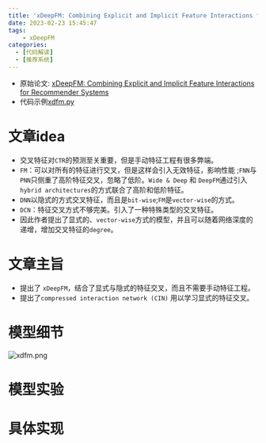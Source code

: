 ```yaml
---
title: 'xDeepFM: Combining Explicit and Implicit Feature Interactions for Recommender Systems'
date: 2023-02-23 15:45:47
tags: 
    - xDeepFM
categories: 
  - [代码解读]
  - [推荐系统]
---
```



* 原始论文: [xDeepFM: Combining Explicit and Implicit Feature Interactions for Recommender Systems](https://arxiv.org/abs/1803.05170)
* 代码示例[xdfm.py](https://github.com/forrestneo/pytorch-fm/blob/master/torchfm/model/xdfm.py)

# 文章idea
* 交叉特征对`CTR`的预测至关重要，但是手动特征工程有很多弊端。
* `FM`：可以对所有的特征进行交叉，但是这样会引入无效特征，影响性能 ;`FNN`与`PNN`只侧重了高阶特征交叉，忽略了低阶。`Wide & Deep` 和 `DeepFM`通过引入`hybrid architectures`的方式联合了高阶和低阶特征。
* `DNN`以隐式的方式交叉特征，而且是`bit-wise`;`FM`是`vector-wise`的方式。
* `DCN`：特征交叉方式不够完美。引入了一种特殊类型的交叉特征。
* 因此作者提出了显式的、`vector-wise`方式的模型，并且可以随着网络深度的递增，增加交叉特征的`degree`。

# 文章主旨
* 提出了 `xDeepFM`，结合了显式与隐式的特征交叉，而且不需要手动特征工程。
* 提出了`compressed interaction network (CIN)` 用以学习显式的特征交叉。
# 模型细节
![xdfm.png](./xdfm.png)

# 模型实验
# 具体实现